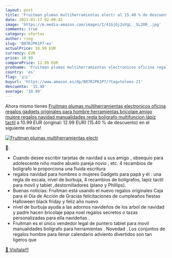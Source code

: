 ```yaml
---
layout: post
title: 'Fruitman plumas multiherramientas electr al 15.40 % de descuento'
date: 2021-01-17 02:09:42
image: 'https://m.media-amazon.com/images/I/41GjGj2uVgL._SL200_.jpg'
comments: true
category: ofertas
author: ring
slug: 'B07RJPK1P7-es'
actualPrice: 10.99 EUR
currency: EUR
price: 10.99
comparePrice: 12.99 EUR
prodname: 'Fruitman plumas multiherramientas electronicos oficina regalos gadgets originales para hombre herramientas bricolaje amigo mujere regalos navidad manualidades regla boligrafo multifuncion lápiz tactil'
country: 'es'
flag: '🇪🇸'
buyurl: 'https://www.amazon.es/dp/B07RJPK1P7/?tag=tolees-21'
descuento: '15.40'
average: '10.99'
---
```


Ahora mismo tienes [Fruitman plumas multiherramientas electronicos oficina regalos gadgets originales para hombre herramientas bricolaje amigo mujere regalos navidad manualidades regla boligrafo multifuncion lápiz tactil](https://www.amazon.es/dp/B07RJPK1P7/?tag=tolees-21) a 10.99 EUR (original: 12.99 EUR) (15.40 %  de descuento) en el siguiente enlace!

[![Fruitman plumas multiherramientas electr](https://m.media-amazon.com/images/I/41GjGj2uVgL._SL200_.jpg)](https://www.amazon.es/dp/B07RJPK1P7/?tag=tolees-21)

🔎:

- Cuando desee escribir tarjetas de navidad a sus amigo , obsequio para adolescente niño madre abuelo pareja novio , etc. 4 recambios de bolígrafo le proporciona una fluida escritura
- regalos navidad para hombres o mujeres Gadgets para papá y él : una regla de escala, nivel de burbuja, 4 recambios de bolígrafos, lapiz tactil para movil y tablet ,destornilladores (plano y Phillips).
- Buenas noticias: Fruitman está usando el nuevo regalos originales Caja para el Día de Acción de Gracias felicitaciones de cumpleaños fiestas Halloween black friday y feliz año nuevo
- nivel de burbuja ayuda a las adornos navideños de los arbol de navidad y padre hacen bricolaje papa noel regalos secretos o tazas personalizadas para ella navideñas .
- Fruitman es el único vendedor legal de puntero tablet para movil manualidades bolígrafo para herramientas . Novedad . Los conjuntos de regalos hombre para llenar calendario adviento divertidos son tan ligeros que

[🛒 Visítala!!!](https://www.amazon.es/dp/B07RJPK1P7/?tag=tolees-21)
